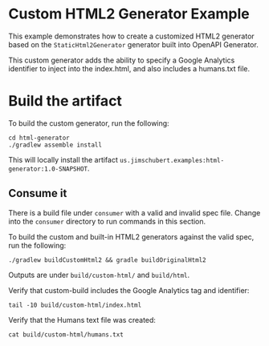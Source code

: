# Custom HTML2 Generator Example

This example demonstrates how to create a customized HTML2 generator based on the `StaticHtml2Generator` generator
built into OpenAPI Generator.

This custom generator adds the ability to specify a Google Analytics identifier to inject into the index.html, and also includes a humans.txt file.

# Build the artifact

To build the custom generator, run the following:

```
cd html-generator
./gradlew assemble install
```

This will locally install the artifact `us.jimschubert.examples:html-generator:1.0-SNAPSHOT`.

## Consume it

There is a build file under `consumer` with a valid and invalid spec file. Change into the `consumer` directory to run commands in this section.

To build the custom and built-in HTML2 generators against the valid spec, run the following:

```
./gradlew buildCustomHtml2 && gradle buildOriginalHtml2
```

Outputs are under `build/custom-html/` and `build/html`.

Verify that custom-build includes the Google Analytics tag and identifier:

```
tail -10 build/custom-html/index.html
```

Verify that the Humans text file was created:

```
cat build/custom-html/humans.txt
```

